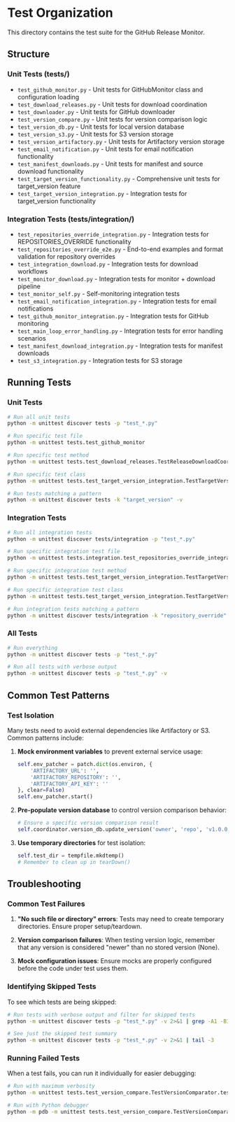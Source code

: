 # Test Organization

This directory contains the test suite for the GitHub Release Monitor.

## Structure

### Unit Tests (tests/)

- `test_github_monitor.py` - Unit tests for GitHubMonitor class and configuration loading
- `test_download_releases.py` - Unit tests for download coordination
- `test_downloader.py` - Unit tests for GitHub downloader
- `test_version_compare.py` - Unit tests for version comparison logic
- `test_version_db.py` - Unit tests for local version database
- `test_version_s3.py` - Unit tests for S3 version storage
- `test_version_artifactory.py` - Unit tests for Artifactory version storage
- `test_email_notification.py` - Unit tests for email notification functionality
- `test_manifest_downloads.py` - Unit tests for manifest and source download functionality
- `test_target_version_functionality.py` - Comprehensive unit tests for target_version feature
- `test_target_version_integration.py` - Integration tests for target_version functionality

### Integration Tests (tests/integration/)

- `test_repositories_override_integration.py` - Integration tests for REPOSITORIES_OVERRIDE functionality
- `test_repositories_override_e2e.py` - End-to-end examples and format validation for repository overrides
- `test_integration_download.py` - Integration tests for download workflows
- `test_monitor_download.py` - Integration tests for monitor + download pipeline
- `test_monitor_self.py` - Self-monitoring integration tests
- `test_email_notification_integration.py` - Integration tests for email notifications
- `test_github_monitor_integration.py` - Integration tests for GitHub monitoring
- `test_main_loop_error_handling.py` - Integration tests for error handling scenarios
- `test_manifest_download_integration.py` - Integration tests for manifest downloads
- `test_s3_integration.py` - Integration tests for S3 storage

## Running Tests

### Unit Tests

```bash
# Run all unit tests
python -m unittest discover tests -p "test_*.py"

# Run specific test file
python -m unittest tests.test_github_monitor

# Run specific test method
python -m unittest tests.test_download_releases.TestReleaseDownloadCoordinator.test_target_version_empty_or_none_fallback -v

# Run specific test class
python -m unittest tests.test_target_version_integration.TestTargetVersionLoggingAndDebugging -v

# Run tests matching a pattern
python -m unittest discover tests -k "target_version" -v
```

### Integration Tests

```bash
# Run all integration tests
python -m unittest discover tests/integration -p "test_*.py"

# Run specific integration test file
python -m unittest tests.integration.test_repositories_override_integration

# Run specific integration test method
python -m unittest tests.test_target_version_integration.TestTargetVersionConfigurationParsing.test_repository_overrides_environment_variable_parsing -v

# Run specific integration test class
python -m unittest tests.test_target_version_integration.TestTargetVersionEndToEndIntegration -v

# Run integration tests matching a pattern
python -m unittest discover tests/integration -k "repository_override" -v
```

### All Tests

```bash
# Run everything
python -m unittest discover tests -p "test_*.py"

# Run all tests with verbose output
python -m unittest discover tests -p "test_*.py" -v
```

## Common Test Patterns

### Test Isolation

Many tests need to avoid external dependencies like Artifactory or S3. Common patterns include:

1. **Mock environment variables** to prevent external service usage:

    ```python
    self.env_patcher = patch.dict(os.environ, {
        'ARTIFACTORY_URL': '',
        'ARTIFACTORY_REPOSITORY': '',
        'ARTIFACTORY_API_KEY': ''
    }, clear=False)
    self.env_patcher.start()
    ```

1. **Pre-populate version database** to control version comparison behavior:

    ```python
    # Ensure a specific version comparison result
    self.coordinator.version_db.update_version('owner', 'repo', 'v1.0.0', {})
    ```

1. **Use temporary directories** for test isolation:

    ```python
    self.test_dir = tempfile.mkdtemp()
    # Remember to clean up in tearDown()
    ```

## Troubleshooting

### Common Test Failures

1. **"No such file or directory" errors**: Tests may need to create temporary directories. Ensure proper setup/teardown.

2. **Version comparison failures**: When testing version logic, remember that any version is considered "newer" than no stored version (None).

3. **Mock configuration issues**: Ensure mocks are properly configured before the code under test uses them.

### Identifying Skipped Tests

To see which tests are being skipped:

```bash
# Run tests with verbose output and filter for skipped tests
python -m unittest discover tests -p "test_*.py" -v 2>&1 | grep -A1 -B1 "skipped"

# See just the skipped test summary
python -m unittest discover tests -p "test_*.py" -v 2>&1 | tail -3
```

### Running Failed Tests

When a test fails, you can run it individually for easier debugging:

```bash
# Run with maximum verbosity
python -m unittest tests.test_version_compare.TestVersionComparator.test_is_newer_basic -vv

# Run with Python debugger
python -m pdb -m unittest tests.test_version_compare.TestVersionComparator.test_is_newer_basic
```
